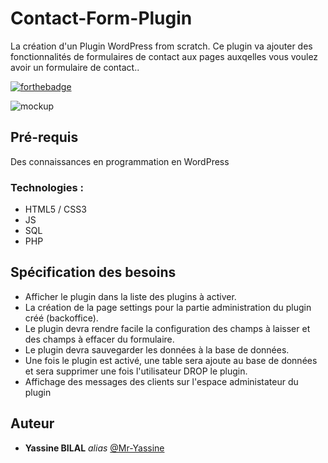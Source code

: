 # Contact-Form-Plugin

La création d'un Plugin WordPress from scratch. Ce plugin va ajouter des fonctionnalités de formulaires de contact aux pages auxqelles vous voulez avoir un formulaire de contact..


[![forthebadge](http://forthebadge.com/images/badges/built-with-love.svg)](http://forthebadge.com)

<img src="presentation.jpg" alt="mockup"/>


## Pré-requis

Des connaissances en programmation en WordPress 

### Technologies :

  - HTML5 / CSS3
  - JS
  - SQL
  - PHP 


## Spécification des besoins

  - Afficher le plugin dans la liste des plugins à activer. 
  - La création de la page settings pour la partie administration du plugin créé (backoffice). 
  - Le plugin devra rendre facile la configuration des champs à laisser et des champs à effacer du formulaire. 
  - Le plugin devra sauvegarder les données à la base de données.
  - Une fois le plugin est activé, une table sera ajoute au base de données et sera supprimer une fois l'utilisateur DROP le plugin.
  - Affichage des messages des clients sur l'espace administateur du plugin




## Auteur

* **Yassine BILAL** _alias_ [@Mr-Yassine](https://github.com/Mr-Yassine)

